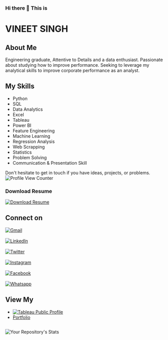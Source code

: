 ### Hi there 👋 This is

# VINEET SINGH

## About Me
Engineering graduate, Attentive to Details and a data enthusiast. Passionate about studying how to improve performance. Seeking to leverage my analytical skills to improve corporate performance as an analyst.


## My Skills
<ul>
  <li>Python</li>                                      
	<li>SQL</li>
	<li> Data Analytics</li>
	<li> Excel</li>
	<li>Tableau</li>
	<li> Power BI</li>
	<li> Feature Engineering </li>
	<li>Machine Learning</li>
	<li>Regression Analysis</li>
	<li> Web Scrapping</li>
	<li>Statistics</li>
  <li>Problem Solving</li>
  <li>Communication & Presentation Skill</li>
</ul>





Don't hesitate to get in touch if you have ideas, projects, or problems.
<br>
![Profile View Counter](https://komarev.com/ghpvc/?username=vineetdsat)

### Download Resume

[![Download Resume](https://img.icons8.com/fluency/48/000000/pdf-2.png)](https://github.com/vineetdsat/vineetdsat/raw/main/Resume.pdf)



## Connect on
[![Gmail](https://img.shields.io/badge/Gmail-D14836?style=for-the-badge&logo=gmail&logoColor=white)](vineetdsat@gmail.com)
<br>
<br>
[![LinkedIn](https://img.shields.io/badge/LinkedIn-0077B5?style=for-the-badge&logo=linkedin&logoColor=white)](https://www.linkedin.com/in/vineet-singh-2610)
<br>
<br>
[![Twitter](https://img.shields.io/badge/Twitter-1DA1F2?style=for-the-badge&logo=twitter&logoColor=white)](https://twitter.com/VineetSingh2610/)
<br>
<br>
[![Instagram](https://img.shields.io/badge/Instagram-E4405F?style=for-the-badge&logo=instagram&logoColor=white)](https://www.instagram.com/_vineet__singh_/)
<br>
<br>
[![Facebook](https://img.shields.io/badge/Facebook-1877F2?style=for-the-badge&logo=facebook&logoColor=white)](https://www.facebook.com/vineet.singh.uchiha/)
<br>
<br>
[![Whatsapp](https://img.shields.io/badge/WhatsApp-25D366?style=for-the-badge&logo=whatsapp&logoColor=white)](https://wa.me/917348903189)

## View My
- [![Tableau Public Profile](https://upload.wikimedia.org/wikipedia/commons/thumb/4/4b/Tableau_Logo.png/320px-Tableau_Logo.png)](https://public.tableau.com/app/profile/vineet.singh3192)
- [Portfolio](https://vineetdsat.github.io/portfolio/)

##
![Your Repository's Stats](https://github-readme-stats.vercel.app/api/top-langs/?username=vineetdsat)

